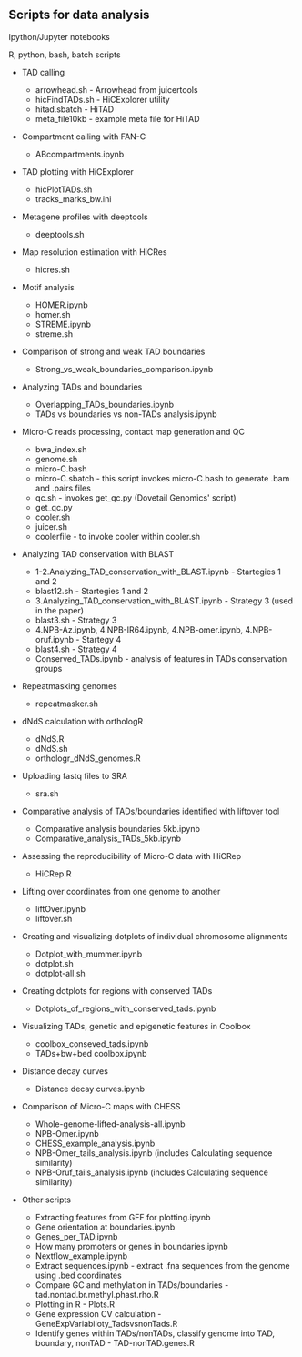 ## Scripts for data analysis

Ipython/Jupyter notebooks

R, python, bash, batch scripts  

- TAD calling
    - arrowhead.sh - Arrowhead from juicertools
    - hicFindTADs.sh - HiCExplorer utility
    - hitad.sbatch - HiTAD
    - meta_file10kb - example meta file for HiTAD
      
- Compartment calling with FAN-C
    - ABcompartments.ipynb
      
- TAD plotting with HiCExplorer
    - hicPlotTADs.sh
    - tracks_marks_bw.ini

- Metagene profiles with deeptools
    - deeptools.sh

- Map resolution estimation with HiCRes
    - hicres.sh

- Motif analysis
    - HOMER.ipynb
    - homer.sh
    - STREME.ipynb
    - streme.sh
    
- Comparison of strong and weak TAD boundaries
    - Strong_vs_weak_boundaries_comparison.ipynb

- Analyzing TADs and boundaries
    - Overlapping_TADs_boundaries.ipynb
    - TADs vs boundaries vs non-TADs analysis.ipynb

- Micro-C reads processing, contact map generation and QC
    - bwa_index.sh
    - genome.sh
    - micro-C.bash
    - micro-C.sbatch - this script invokes micro-C.bash to generate .bam and .pairs files
    - qc.sh - invokes get_qc.py (Dovetail Genomics' script)
    - get_qc.py
    - cooler.sh
    - juicer.sh
    - coolerfile - to invoke cooler within cooler.sh

- Analyzing TAD conservation with BLAST
    - 1-2.Analyzing_TAD_conservation_with_BLAST.ipynb - Startegies 1 and 2
    - blast12.sh - Startegies 1 and 2
    - 3.Analyzing_TAD_conservation_with_BLAST.ipynb - Strategy 3 (used in the paper)
    - blast3.sh - Strategy 3 
    - 4.NPB-Az.ipynb, 4.NPB-IR64.ipynb, 4.NPB-omer.ipynb, 4.NPB-oruf.ipynb - Startegy 4
    - blast4.sh - Strategy 4
    - Conserved_TADs.ipynb - analysis of features in TADs conservation groups

- Repeatmasking genomes
    - repeatmasker.sh

- dNdS calculation with orthologR
    - dNdS.R
    - dNdS.sh
    - orthologr_dNdS_genomes.R

- Uploading fastq files to SRA
    - sra.sh

- Comparative analysis of TADs/boundaries identified with liftover tool
    - Comparative analysis boundaries 5kb.ipynb
    - Comparative_analysis_TADs_5kb.ipynb

- Assessing the reproducibility of Micro-C data with HiCRep
    - HiCRep.R

- Lifting over coordinates from one genome to another
    - liftOver.ipynb
    - liftover.sh

- Creating and visualizing dotplots of individual chromosome alignments
    - Dotplot_with_mummer.ipynb
    - dotplot.sh
    - dotplot-all.sh

- Creating dotplots for regions with conserved TADs
    - Dotplots_of_regions_with_conserved_tads.ipynb

- Visualizing TADs, genetic and epigenetic features in Coolbox
    - coolbox_conseved_tads.ipynb
    - TADs+bw+bed coolbox.ipynb

- Distance decay curves
    - Distance decay curves.ipynb

- Comparison of Micro-C maps with CHESS
    - Whole-genome-lifted-analysis-all.ipynb
    - NPB-Omer.ipynb
    - CHESS_example_analysis.ipynb
    - NPB-Omer_tails_analysis.ipynb (includes Calculating sequence similarity)
    - NPB-Oruf_tails_analysis.ipynb (includes Calculating sequence similarity)
      
- Other scripts
    - Extracting features from GFF for plotting.ipynb
    - Gene orientation at boundaries.ipynb
    - Genes_per_TAD.ipynb
    - How many promoters or genes in boundaries.ipynb
    - Nextflow_example.ipynb
    - Extract sequences.ipynb - extract .fna sequences from the genome using .bed coordinates
    - Compare GC and methylation in TADs/boundaries - tad.nontad.br.methyl.phast.rho.R
    -  Plotting in R - Plots.R
    -  Gene expression CV calculation - GeneExpVariabiloty_TadsvsnonTads.R
    -  Identify genes within TADs/nonTADs, classify genome into TAD, boundary, nonTAD - TAD-nonTAD.genes.R